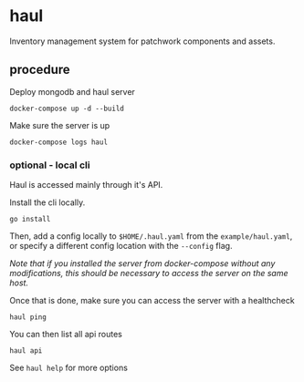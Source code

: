 # haul

Inventory management system for patchwork components and assets.

## procedure

Deploy mongodb and haul server

`docker-compose up -d --build`

Make sure the server is up

`docker-compose logs haul`

### optional - local cli

Haul is accessed mainly through it's API.

Install the cli locally.

`go install`

Then, add a config locally to `$HOME/.haul.yaml` from the `example/haul.yaml`, or specify a different config location with the `--config` flag. 

*Note that if you installed the server from docker-compose without any modifications, this should be necessary to access the server on the same host.*

Once that is done, make sure you can access the server with a healthcheck

`haul ping`

You can then list all api routes

`haul api`

See `haul help` for more options

